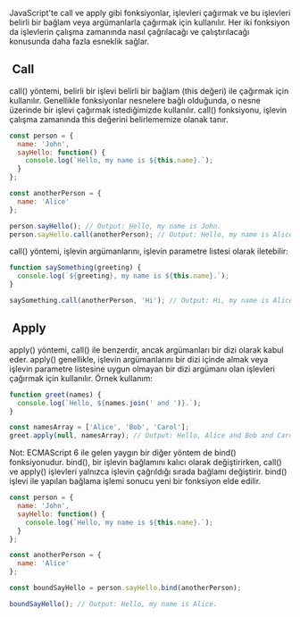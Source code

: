 
JavaScript'te call ve apply gibi fonksiyonlar, işlevleri çağırmak ve bu işlevleri belirli bir bağlam veya argümanlarla çağırmak için kullanılır. Her iki fonksiyon da işlevlerin çalışma zamanında nasıl çağrılacağı ve çalıştırılacağı konusunda daha fazla esneklik sağlar.


##  Call

call() yöntemi, belirli bir işlevi belirli bir bağlam (this değeri) ile çağırmak için kullanılır. Genellikle fonksiyonlar nesnelere bağlı olduğunda, o nesne üzerinde bir işlevi çağırmak istediğimizde kullanılır. call() fonksiyonu, işlevin çalışma zamanında this değerini belirlememize olanak tanır. 

```js
const person = {
  name: 'John',
  sayHello: function() {
    console.log(`Hello, my name is ${this.name}.`);
  }
};

const anotherPerson = {
  name: 'Alice'
};

person.sayHello(); // Output: Hello, my name is John.
person.sayHello.call(anotherPerson); // Output: Hello, my name is Alice.
```

call() yöntemi, işlevin argümanlarını, işlevin parametre listesi olarak iletebilir:

```js
function saySomething(greeting) {
  console.log(`${greeting}, my name is ${this.name}.`);
}

saySomething.call(anotherPerson, 'Hi'); // Output: Hi, my name is Alice.
```

##  Apply

apply() yöntemi, call() ile benzerdir, ancak argümanları bir dizi olarak kabul eder. apply() genellikle, işlevin argümanlarını bir dizi içinde almak veya işlevin parametre listesine uygun olmayan bir dizi argümanı olan işlevleri çağırmak için kullanılır. Örnek kullanım:

```js
function greet(names) {
  console.log(`Hello, ${names.join(' and ')}.`);
}

const namesArray = ['Alice', 'Bob', 'Carol'];
greet.apply(null, namesArray); // Output: Hello, Alice and Bob and Carol.
```

Not: ECMAScript 6 ile gelen yaygın bir diğer yöntem de bind() fonksiyonudur. bind(), bir işlevin bağlamını kalıcı olarak değiştirirken, call() ve apply() işlevleri yalnızca işlevin çağrıldığı sırada bağlamı değiştirir. bind() işlevi ile yapılan bağlama işlemi sonucu yeni bir fonksiyon elde edilir.

```js
const person = {
  name: 'John',
  sayHello: function() {
    console.log(`Hello, my name is ${this.name}.`);
  }
};

const anotherPerson = {
  name: 'Alice'
};

const boundSayHello = person.sayHello.bind(anotherPerson);

boundSayHello(); // Output: Hello, my name is Alice.
```
